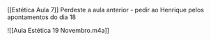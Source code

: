 [[Estética Aula 7]]
Perdeste a aula anterior - pedir ao Henrique pelos apontamentos do dia 18

![[Aula Estética 19 Novembro.m4a]]
